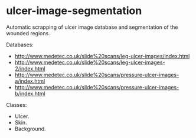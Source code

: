 # ulcer-image-segmentation
Automatic scrapping of ulcer image database and segmentation of the wounded regions.

Databases:

- http://www.medetec.co.uk/slide%20scans/leg-ulcer-images/index.html
- http://www.medetec.co.uk/slide%20scans/leg-ulcer-images-2/index.html
- http://www.medetec.co.uk/slide%20scans/pressure-ulcer-images-a/index.html
- http://www.medetec.co.uk/slide%20scans/pressure-ulcer-images-b/index.html

Classes:

- Ulcer.
- Skin.
- Background.
